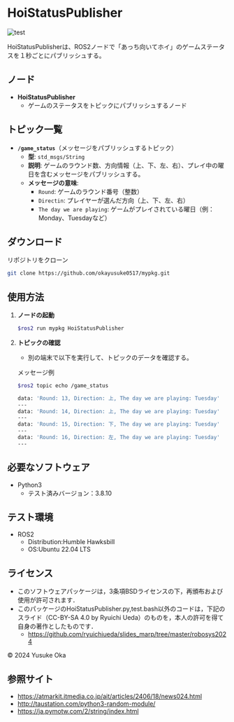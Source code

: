 # HoiStatusPublisher
![test](https://github.com/okayusuke0517/mypkg/actions/workflows/test.yml/badge.svg)

HoiStatusPublisherは、ROS2ノードで「あっち向いてホイ」のゲームステータスを１秒ごとにパブリッシュする。

## ノード

- **HoiStatusPublisher**
  - ゲームのステータスをトピックにパブリッシュするノード

## トピック一覧

- **`/game_status`**（メッセージをパブリッシュするトピック）
  - **型**: `std_msgs/String`
  - **説明**: ゲームのラウンド数、方向情報（上、下、左、右）、プレイ中の曜日を含むメッセージをパブリッシュする。
  - **メッセージの意味**:
    - `Round`: ゲームのラウンド番号（整数）
    - `Directin`: プレイヤーが選んだ方向（上、下、左、右）
    - `The day we are playing`: ゲームがプレイされている曜日（例：Monday、Tuesdayなど）


## ダウンロード

リポジトリをクローン
```bash
git clone https://github.com/okayusuke0517/mypkg.git
```
 
## 使用方法

1. **ノードの起動**
   ```bash
   $ros2 run mypkg HoiStatusPublisher
   ```

2. **トピックの確認**
   - 別の端末で以下を実行して、トピックのデータを確認する。
   
   メッセージ例
   ```bash
   $ros2 topic echo /game_status

   data: 'Round: 13, Direction: 上, The day we are playing: Tuesday'
   ---
   data: 'Round: 14, Direction: 上, The day we are playing: Tuesday'
   ---
   data: 'Round: 15, Direction: 下, The day we are playing: Tuesday'
   ---
   data: 'Round: 16, Direction: 左, The day we are playing: Tuesday'
   ---
   ```

## 必要なソフトウェア

- Python3
  - テスト済みバージョン：3.8.10
 
## テスト環境

- ROS2
  - Distribution:Humble Hawksbill
  - OS:Ubuntu 22.04 LTS

## ライセンス

* このソフトウェアパッケージは，3条項BSDライセンスの下，再頒布および使用が許可されます．
* このパッケージのHoiStatusPublisher.py,test.bash以外のコードは，下記のスライド（CC-BY-SA 4.0 by Ryuichi Ueda）のものを，本人の許可を得て自身の著作としたものです．
    - https://github.com/ryuichiueda/slides_marp/tree/master/robosys2024

© 2024 Yusuke Oka

## 参照サイト

- https://atmarkit.itmedia.co.jp/ait/articles/2406/18/news024.html
- http://taustation.com/python3-random-module/
- https://ja.pymotw.com/2/string/index.html
